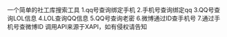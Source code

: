 一个简单的社工库搜索工具
1.qq号查询绑定手机
2.手机号查询绑定qq
3.QQ号查询LOL信息
4.LOL查询QQ信息
5.QQ号查询老密
6.微博通过ID查手机号
7.通过手机号查微博ID
调用API来源于XAPI，如有侵权请告知

